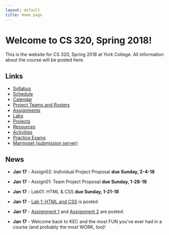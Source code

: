 ```yaml
---
layout: default
title: Home page
---
```


# Welcome to CS 320, Spring 2018!

This is the website for CS 320, Spring 2018 at York College.
All information about the course will be posted here.

## Links

* [Syllabus](syllabus.html)
* [Schedule](schedule.html)
* [Calendar](CS320-Spring2018Calendar.pdf)
* [Project Teams and Rosters](teams-and-rosters/index.html)
* [Assignments](assign/index.html)
* [Labs](labs/index.html)
* [Projects](projects/index.html)
* [Resources](resources/index.html)
* [Activities](activities.html)
* [Practice Exams](practice/index.html)
* [Marmoset (submission server)](https://cs.ycp.edu/marmoset)

## News

* **Jan 17** - Assign02: Individual Project Proposal **due Sunday, 2-4-18**

* **Jan 17** - Assign01: Team Project Proposal **due Sunday, 1-28-18**

* **Jan 17** - Lab01: HTML & CSS **due Sunday, 1-21-18**

* **Jan 17** - [Lab 1: HTML and CSS](labs/lab01.html) is posted

* **Jan 17** - [Assignment 1](assign/assign01.html) and [Assignment 2](assign/assign02.html) are posted.

* **Jan 17** - Welcome back to KEC and the most FUN you've ever had in a course (and probably the most WORK, too)!
